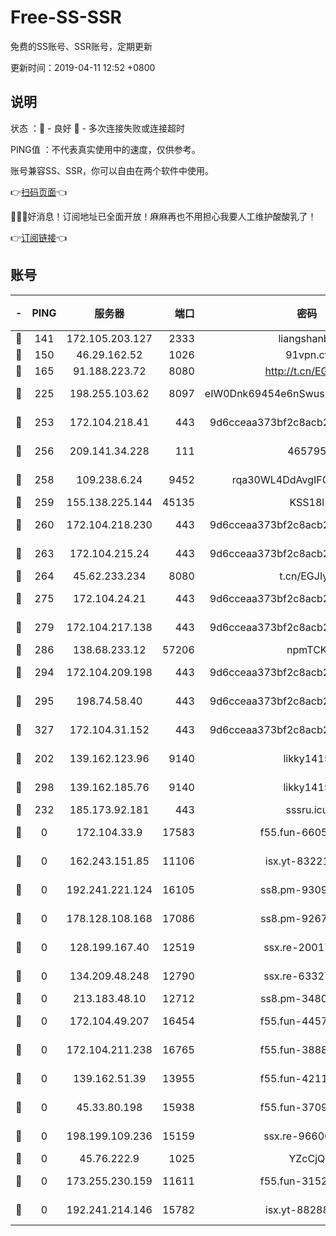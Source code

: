 # Free-SS-SSR

免费的SS账号、SSR账号，定期更新

更新时间：2019-04-11 12:52 +0800

## 说明

状态     ：🙂 - 良好 🙁 - 多次连接失败或连接超时

PING值   ：不代表真实使用中的速度，仅供参考。

账号兼容SS、SSR，你可以自由在两个软件中使用。

👉[扫码页面](https://liesauer.github.io/Free-SS-SSR/)👈

🎉🎉🎉好消息！订阅地址已全面开放！麻麻再也不用担心我要人工维护酸酸乳了！

👉[订阅链接](https://www.liesauer.net/yogurt/subscribe?ACCESS_TOKEN=DAYxR3mMaZAsaqUb)👈

## 账号

|-|PING|服务器|端口|密码|加密方式|区域|
|:----:|:----:|:-----:|-----:|:----:|:----:|:----:|
|🙂|141|172.105.203.127|2333|liangshanbo|chacha20|JP|
|🙂|150|46.29.162.52|1026|91vpn.cf|rc4-md5|RU|
|🙂|165|91.188.223.72|8080|http://t.cn/EGJIyrl|rc4-md5|RU|
|🙂|225|198.255.103.62|8097|eIW0Dnk69454e6nSwuspv9DmS201tQ0D|aes-256-cfb|US|
|🙂|253|172.104.218.41|443|9d6cceaa373bf2c8acb22e60b6a58be6|aes-256-cfb|US|
|🙂|256|209.141.34.228|111|465795|aes-256-cfb|US|
|🙂|258|109.238.6.24|9452|rqa30WL4DdAvgIFG6Fs3znzTa|aes-256-cfb|FR|
|🙂|259|155.138.225.144|45135|KSS18l|rc4-md5|US|
|🙂|260|172.104.218.230|443|9d6cceaa373bf2c8acb22e60b6a58be6|aes-256-cfb|US|
|🙂|263|172.104.215.24|443|9d6cceaa373bf2c8acb22e60b6a58be6|aes-256-cfb|US|
|🙂|264|45.62.233.234|8080|t.cn/EGJIyrl|rc4-md5|CA|
|🙂|275|172.104.24.21|443|9d6cceaa373bf2c8acb22e60b6a58be6|aes-256-cfb|US|
|🙂|279|172.104.217.138|443|9d6cceaa373bf2c8acb22e60b6a58be6|aes-256-cfb|US|
|🙂|286|138.68.233.12|57206|npmTCK|rc4-md5|US|
|🙂|294|172.104.209.198|443|9d6cceaa373bf2c8acb22e60b6a58be6|aes-256-cfb|US|
|🙂|295|198.74.58.40|443|9d6cceaa373bf2c8acb22e60b6a58be6|aes-256-cfb|US|
|🙂|327|172.104.31.152|443|9d6cceaa373bf2c8acb22e60b6a58be6|aes-256-cfb|US|
|🙂|202|139.162.123.96|9140|likky1415|aes-256-cfb|JP|
|🙂|298|139.162.185.76|9140|likky1415|aes-256-cfb|DE|
|🙁|232|185.173.92.181|443|sssru.icu|rc4-md5|RU|
|🙁|0|172.104.33.9|17583|f55.fun-66050377|aes-256-cfb|SG|
|🙁|0|162.243.151.85|11106|isx.yt-83221950|aes-256-cfb|US|
|🙁|0|192.241.221.124|16105|ss8.pm-93095880|aes-256-cfb|US|
|🙁|0|178.128.108.168|17086|ss8.pm-92671065|aes-256-cfb|SG|
|🙁|0|128.199.167.40|12519|ssx.re-20017182|aes-256-cfb|SG|
|🙁|0|134.209.48.248|12790|ssx.re-63327109|aes-256-cfb|US|
|🙁|0|213.183.48.10|12712|ss8.pm-34809134|rc4-md5|RU|
|🙁|0|172.104.49.207|16454|f55.fun-44571125|aes-256-cfb|SG|
|🙁|0|172.104.211.238|16765|f55.fun-38882804|aes-256-cfb|US|
|🙁|0|139.162.51.39|13955|f55.fun-42110980|aes-256-cfb|SG|
|🙁|0|45.33.80.198|15938|f55.fun-37093632|aes-256-cfb|US|
|🙁|0|198.199.109.236|15159|ssx.re-96600501|aes-256-cfb|US|
|🙁|0|45.76.222.9|1025|YZcCjQ|rc4-md5|JP|
|🙁|0|173.255.230.159|11611|f55.fun-31525940|aes-256-cfb|US|
|🙁|0|192.241.214.146|15782|isx.yt-88288711|aes-256-cfb|US|
